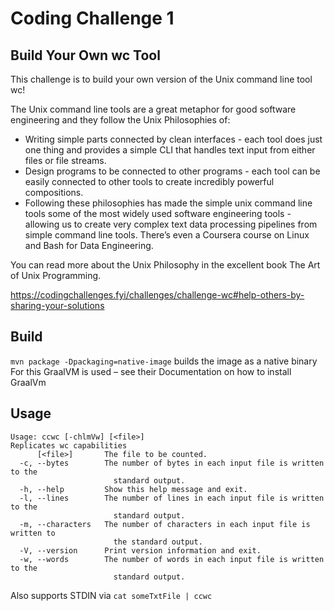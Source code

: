 # Coding Challenge 1
## Build Your Own wc Tool

This challenge is to build your own version of the Unix command line tool wc!

The Unix command line tools are a great metaphor for good software engineering and they follow the Unix Philosophies of:

* Writing simple parts connected by clean interfaces - each tool does just one thing and provides a simple CLI that handles text input from either files or file streams.
* Design programs to be connected to other programs - each tool can be easily connected to other tools to create incredibly powerful compositions.
* Following these philosophies has made the simple unix command line tools some of the most widely used software engineering tools - allowing us to create very complex text data processing pipelines from simple command line tools. There’s even a Coursera course on Linux and Bash for Data Engineering.

You can read more about the Unix Philosophy in the excellent book The Art of Unix Programming.

https://codingchallenges.fyi/challenges/challenge-wc#help-others-by-sharing-your-solutions

## Build
```mvn package -Dpackaging=native-image``` builds the image as a native binary
For this GraalVM is used – see their Documentation on how to install GraalVm


## Usage
```
Usage: ccwc [-chlmVw] [<file>]
Replicates wc capabilities
      [<file>]       The file to be counted.
  -c, --bytes        The number of bytes in each input file is written to the
                       standard output.
  -h, --help         Show this help message and exit.
  -l, --lines        The number of lines in each input file is written to the
                       standard output.
  -m, --characters   The number of characters in each input file is written to
                       the standard output.
  -V, --version      Print version information and exit.
  -w, --words        The number of words in each input file is written to the
                       standard output.
```

Also supports STDIN via ```cat someTxtFile | ccwc```